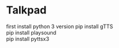 # Talkpad
 first install python 3 version
 pip install gTTS  
pip install playsound  
pip install pyttsx3  
